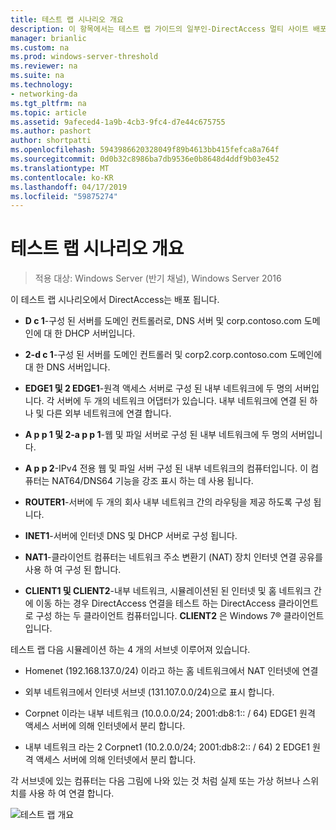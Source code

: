 ```yaml
---
title: 테스트 랩 시나리오 개요
description: 이 항목에서는 테스트 랩 가이드의 일부인-DirectAccess 멀티 사이트 배포에 대 한 Windows Server 2016를 보여 줍니다.
manager: brianlic
ms.custom: na
ms.prod: windows-server-threshold
ms.reviewer: na
ms.suite: na
ms.technology:
- networking-da
ms.tgt_pltfrm: na
ms.topic: article
ms.assetid: 9afeced4-1a9b-4cb3-9fc4-d7e44c675755
ms.author: pashort
author: shortpatti
ms.openlocfilehash: 5943986620328049f89b4613bb415fefca8a764f
ms.sourcegitcommit: 0d0b32c8986ba7db9536e0b8648d4ddf9b03e452
ms.translationtype: MT
ms.contentlocale: ko-KR
ms.lasthandoff: 04/17/2019
ms.locfileid: "59875274"
---
```

# <a name="overview-of-the-test-lab-scenario"></a>테스트 랩 시나리오 개요

>적용 대상: Windows Server (반기 채널), Windows Server 2016

이 테스트 랩 시나리오에서 DirectAccess는 배포 됩니다.  
  
-   **D c 1**-구성 된 서버를 도메인 컨트롤러로, DNS 서버 및 corp.contoso.com 도메인에 대 한 DHCP 서버입니다.  
  
-   **2-d c 1**-구성 된 서버를 도메인 컨트롤러 및 corp2.corp.contoso.com 도메인에 대 한 DNS 서버입니다.  
  
-   **EDGE1 및 2 EDGE1**-원격 액세스 서버로 구성 된 내부 네트워크에 두 명의 서버입니다. 각 서버에 두 개의 네트워크 어댑터가 있습니다. 내부 네트워크에 연결 된 하나 및 다른 외부 네트워크에 연결 합니다.  
  
-   **A p p 1 및 2-a p p 1**-웹 및 파일 서버로 구성 된 내부 네트워크에 두 명의 서버입니다.  
  
-   **A p p 2**-IPv4 전용 웹 및 파일 서버 구성 된 내부 네트워크의 컴퓨터입니다. 이 컴퓨터는 NAT64/DNS64 기능을 강조 표시 하는 데 사용 됩니다.  
  
-   **ROUTER1**-서버에 두 개의 회사 내부 네트워크 간의 라우팅을 제공 하도록 구성 됩니다.  
  
-   **INET1**-서버에 인터넷 DNS 및 DHCP 서버로 구성 됩니다.  
  
-   **NAT1**-클라이언트 컴퓨터는 네트워크 주소 변환기 (NAT) 장치 인터넷 연결 공유를 사용 하 여 구성 된 합니다.  
  
-   **CLIENT1 및 CLIENT2**-내부 네트워크, 시뮬레이션된 된 인터넷 및 홈 네트워크 간에 이동 하는 경우 DirectAccess 연결을 테스트 하는 DirectAccess 클라이언트로 구성 하는 두 클라이언트 컴퓨터입니다. **CLIENT2** 은 Windows 7&reg;  클라이언트입니다.  
  
테스트 랩 다음 시뮬레이션 하는 4 개의 서브넷 이루어져 있습니다.  
  
-   Homenet (192.168.137.0/24) 이라고 하는 홈 네트워크에서 NAT 인터넷에 연결  
  
-   외부 네트워크에서 인터넷 서브넷 (131.107.0.0/24)으로 표시 합니다.  
  
-   Corpnet 이라는 내부 네트워크 (10.0.0.0/24; 2001:db8:1:: / 64) EDGE1 원격 액세스 서버에 의해 인터넷에서 분리 합니다.  
  
-   내부 네트워크 라는 2 Corpnet1 (10.2.0.0/24; 2001:db8:2:: / 64) 2 EDGE1 원격 액세스 서버에 의해 인터넷에서 분리 합니다.  
  
각 서브넷에 있는 컴퓨터는 다음 그림에 나와 있는 것 처럼 실제 또는 가상 허브나 스위치를 사용 하 여 연결 합니다.  
  
![테스트 랩 개요](../../../media/Overview-of-the-Test-Lab-Scenario_4/TLG_DA_Multisite.png)  
  



